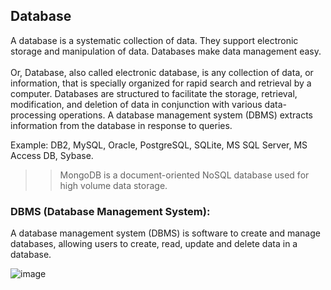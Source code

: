 ## Database
A database is a systematic collection of data. They support electronic storage and manipulation of data. Databases make data management easy.
<br><br>
Or, Database, also called electronic database, is any collection of data, or information, that is specially organized for rapid search and retrieval by a computer. Databases are structured to facilitate the storage, retrieval, modification, and deletion of data in conjunction with various data-processing operations. A database management system (DBMS) extracts information from the database in response to queries.

Example: 
DB2, MySQL, Oracle, PostgreSQL, SQLite, MS SQL Server, MS Access DB, Sybase.

>> MongoDB is a document-oriented NoSQL database used for high volume data storage. 

### DBMS (Database Management System):
A database management system (DBMS) is software to create and manage databases, allowing users to create, read, update and delete data in a database.

![image](https://user-images.githubusercontent.com/83280369/202865745-d2545938-e743-4b17-a80f-011c2c0d64c3.png)
